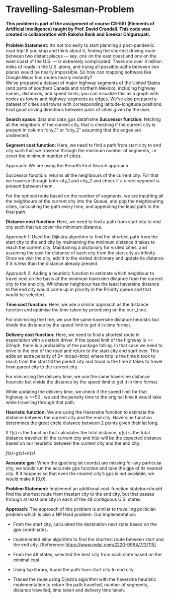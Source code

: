 # Travelling-Salesman-Problem

#### This problem is part of the assignment of course CS-551 (Elements of Artificial Intelligence) taught by Prof. David Crandall. This code was created in collaboration with Raksha Rank and Sreekar Chigurupati.

**Problem Statement:**
It’s not too early to start planning a post-pandemic road trip!  If you stop and think about it, finding the
shortest driving route between two distant places — say, one on the east coast and one on the west coast of
the U.S. — is extremely complicated.  There are over 4 million miles of roads in the U.S. alone, and trying
all possible paths between two places would be nearly impossible.  So how can mapping software like Google
Maps find routes nearly instantly?    
We’ve prepared a dataset of major highway segments of the United States (and parts of southern Canada
and  northern  Mexico),  including  highway  names,  distances,  and  speed  limits;  you  can  visualize  this  as  a
graph  with  nodes  as  towns  and  highway  segments  as  edges.   We’ve  also  prepared  a  dataset  of  cities  and
towns with corresponding latitude-longitude positions.  Find good driving directions between
pairs of cities given by the user.


**Search space**: data and data_gps dataframe
**Successor function**: fetching all the neighbors of the current city, that is checking if the current city is present in column “city_1” or “city_2” assuming that the edges are undirected.

**Segment cost function:**
Here, we need to find a path from start city to end city such that we traverse through the minimum number of segments, i.e cover the minimum number of cities.

Approach:
We are using the Breadth First Search approach. 

Successor function: returns all the neighbours of the current city. For that we traverse through both city_1 and city_2 and check if a direct segment is present between them.
 
For the optimal route based on the number of segments, we are inputting all the neighbours of the current city into the Queue, and pop the neighbouring cities, calculating the path every time, and appending the least path to the final path. 

**Distance cost function:**
Here, we need to find a path from start city to end city such that we cover the minimum distance.

_Approach 1:_
Used the Dijkstra algorithm to find the shortest path from the start city to the end city by maintaining the minimum distance it takes to reach the current city. 
Maintaining a dictionary for visited cities, and assuming the cost for distance of each city from the start city as infinity. Once we visit the city, add it to the visited dictionary and update its distance if it is less than the distance already present. 

_Approach 2:_
Adding a heuristic function to estimate which neighbour to travel next on the basis of the minimum haversine distance from the current city to the end city. 
Whichever neighbour has the least haversine distance to the end city would come up in priority in the Priority queue and that would be selected. 

**Time cost function:**
Here, we use a similar approach as the distance function and optimise the time taken by prioritising on the curr_time.

For minimising the time, we use the same haversine distance heuristic but divide the distance by the speed limit to get it in time format. 

**Delivery cost function:**
Here, we need to find a shortest route in expectation with a certain driver. If the speed limit of the highway is >= 50mph, there is p probability of the package falling. In that case we need to drive to the end of the road and return to the start city and start over. This adds an extra penalty of 2* (troad+ttrip) where ttrip is the time it took to reach from the start till the parent city and troad is the time it takes to travel from parent city to the current city. 

For minimising the delivery time, we use the same haversine distance heuristic but divide the distance by the speed limit to get it in time format. 

While updating the delivery time, we check if the speed limit for that highway is >=50 , we add the penalty time to the original time it would take while travelling through that path. 

**Heuristic function:**
We are using the Haversine  function to estimate the distance between the current city and the end city. Haversine function determines the great circle distance between 2 points given their lat long.

If f(s) is the function that calculates the total distance, g(s) is the total distance travelled till the current city and h(s) will be the expected distance based on our heuristic between the current city and the end city.

_f(s)=g(s)+h(s)_

**Accurate gps:**
When the gps(long lat coords) are missing for any particular city, we would run the accurate gps function and take the gps of its nearest city.
If it happens so that even the nearest city’s gps is not available, we would make it [0,0].


**Problem Statement:** Implement an additional cost-function:statetourshould find the shortest route from thestart city to the end city, but that passes through at least one city in each of the 48 contiguous U.S. states.

**Approach:**
The approach of this problem is similar to travelling politician problem which is also a NP Hard problem. 
Our implementation: 

- From the start city, calculated the destination next state based on the gps coordinates.

- Implemented eline algorithm to find the shortest route between start and the end city. [Reference: https://www.mdpi.com/2220-9964/7/3/115]
- From the 48 states, selected the best city from each state based on the minimal cost.
- Using tsp library, found the path from start city to end city.
- Traced the route using Dijkstra algorithm with the haversine heuristic implementation to return the path travelled, number of segments, distance travelled, time taken and delivery time taken.
